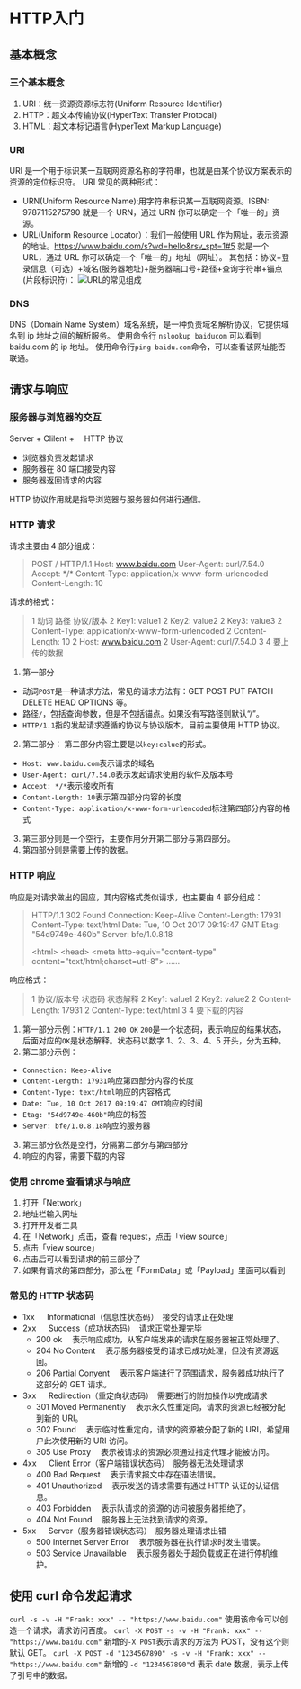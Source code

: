 # HTTP入门


## 基本概念

### 三个基本概念

1. URI：统一资源资源标志符(Uniform Resource Identifier)
2. HTTP：超文本传输协议(HyperText Transfer Protocal)
3. HTML：超文本标记语言(HyperText Markup Language)

### URI

URI 是一个用于标识某一互联网资源名称的字符串，也就是由某个协议方案表示的资源的定位标识符。
URI 常见的两种形式：

- URN(Uniform Resource Name):用字符串标识某一互联网资源。ISBN: 9787115275790 就是一个 URN，通过 URN 你可以确定一个「唯一的」资源。
- URL(Uniform Resource Locator）：我们一般使用 URL 作为网址，表示资源的地址。https://www.baidu.com/s?wd=hello&rsv_spt=1#5 就是一个 URL，通过 URL 你可以确定一个「唯一的」地址（网址）。
  其包括：协议+登录信息（可选）+域名(服务器地址)+服务器端口号+路径+查询字符串+锚点(片段标识符)：
  ![URL的常见组成](https://upload-images.jianshu.io/upload_images/12812641-460eed5fd5e2cb6d.png?imageMogr2/auto-orient/strip%7CimageView2/2/w/1240)

### DNS

DNS（Domain Name System）域名系统，是一种负责域名解析协议，它提供域名到 ip 地址之间的解析服务。
使用命令行 `nslookup baiducom` 可以看到 baidu.com 的 ip 地址。
使用命令行`ping baidu.com`命令，可以查看该网址能否联通。

## 请求与响应

### 服务器与浏览器的交互

Server + Clilent +　 HTTP 协议

- 浏览器负责发起请求
- 服务器在 80 端口接受内容
- 服务器返回请求的内容

HTTP 协议作用就是指导浏览器与服务器如何进行通信。

### HTTP 请求

请求主要由 4 部分组成：

> POST / HTTP/1.1
> Host: www.baidu.com
> User-Agent: curl/7.54.0
> Accept: \*/\*
> Content-Type: application/x-www-form-urlencoded
> Content-Length: 10

请求的格式：

> 1 动词 路径 协议/版本
> 2 Key1: value1
> 2 Key2: value2
> 2 Key3: value3
> 2 Content-Type: application/x-www-form-urlencoded
> 2 Content-Length: 10
> 2 Host: www.baidu.com
> 2 User-Agent: curl/7.54.0
> 3
> 4 要上传的数据

1. 第一部分

- 动词`POST`是一种请求方法，常见的请求方法有：GET POST PUT PATCH DELETE HEAD OPTIONS 等。
- 路径`/`，包括查询参数，但是不包括锚点。如果没有写路径则默认“/”。
- `HTTP/1.1`指的发起请求遵循的协议与协议版本，目前主要使用 HTTP 协议。

2. 第二部分：
   第二部分内容主要是以`key:calue`的形式。

- `Host: www.baidu.com`表示请求的域名
- `User-Agent: curl/7.54.0`表示发起请求使用的软件及版本号
- `Accept: */*`表示接收所有
- `Content-Length: 10`表示第四部分内容的长度
- `Content-Type: application/x-www-form-urlencoded`标注第四部分内容的格式

3. 第三部分则是一个空行，主要作用分开第二部分与第四部分。
4. 第四部分则是需要上传的数据。

### HTTP 响应

响应是对请求做出的回应，其内容格式类似请求，也主要由 4 部分组成：

> HTTP/1.1 302 Found
> Connection: Keep-Alive
> Content-Length: 17931
> Content-Type: text/html
> Date: Tue, 10 Oct 2017 09:19:47 GMT
> Etag: "54d9749e-460b"
> Server: bfe/1.0.8.18
>
> \<html>
> \<head>
> \<meta http-equiv="content-type" content="text/html;charset=utf-8"> ……

响应格式：

> 1 协议/版本号 状态码 状态解释
> 2 Key1: value1
> 2 Key2: value2
> 2 Content-Length: 17931
> 2 Content-Type: text/html
> 3
> 4 要下载的内容

1. 第一部分示例：`HTTP/1.1 200 OK`
   `200`是一个状态码，表示响应的结果状态，后面对应的`OK`是状态解释。状态码以数字 1、2、3、4、5 开头，分为五种。
1. 第二部分示例：

- `Connection: Keep-Alive`
- `Content-Length: 17931`响应第四部分内容的长度
- `Content-Type: text/html`响应的内容格式
- `Date: Tue, 10 Oct 2017 09:19:47 GMT`响应的时间
- `Etag: "54d9749e-460b"`响应的标签
- `Server: bfe/1.0.8.18`响应的服务器

3. 第三部分依然是空行，分隔第二部分与第四部分
4. 响应的内容，需要下载的内容

### 使用 chrome 查看请求与响应

1. 打开「Network」
2. 地址栏输入网址
3. 打开开发者工具
4. 在「Network」点击，查看 request，点击「view source」
5. 点击「view source」
6. 点击后可以看到请求的前三部分了
7. 如果有请求的第四部分，那么在「FormData」或「Payload」里面可以看到

### 常见的 HTTP 状态码

- 1xx 　 Informational（信息性状态码）　接受的请求正在处理
- 2xx 　 Success（成功状态码）　请求正常处理完毕
  - 200 ok 　表示响应成功，从客户端发来的请求在服务器被正常处理了。
  - 204 No Content 　表示服务器接受的请求已成功处理，但没有资源返回。
  - 206 Partial Conyent 　表示客户端进行了范围请求，服务器成功执行了这部分的 GET 请求。
- 3xx 　 Redirection（重定向状态码）　需要进行的附加操作以完成请求
  - 301 Moved Permanently 　表示永久性重定向，请求的资源已经被分配到新的 URI。
  - 302 Found 　表示临时性重定向，请求的资源被分配了新的 URI，希望用户此次使用新的 URI 访问。
  - 305 Use Proxy 　表示被请求的资源必须通过指定代理才能被访问。
- 4xx 　 Client Error（客户端错误状态码）　服务器无法处理请求
  - 400 Bad Request 　表示请求报文中存在语法错误。
  - 401 Unauthorized 　表示发送的请求需要有通过 HTTP 认证的认证信息。
  - 403 Forbidden 　表示队请求的资源的访问被服务器拒绝了。
  - 404 Not Found 　服务器上无法找到请求的资源。
- 5xx 　 Server（服务器错误状态码）　服务器处理请求出错
  - 500 Internet Server Error 　表示服务器在执行请求时发生错误。
  - 503 Service Unavailable 　表示服务器处于超负载或正在进行停机维护。

## 使用 curl 命令发起请求

`curl -s -v -H "Frank: xxx" -- "https://www.baidu.com"`
使用该命令可以创造一个请求，请求访问百度。
`curl -X POST -s -v -H "Frank: xxx" -- "https://www.baidu.com"`
新增的`-X POST`表示请求的方法为 POST，没有这个则默认 GET。
`curl -X POST -d "1234567890" -s -v -H "Frank: xxx" -- "https://www.baidu.com"`
新增的 `-d "1234567890"`d 表示 date 数据，表示上传了引号中的数据。

